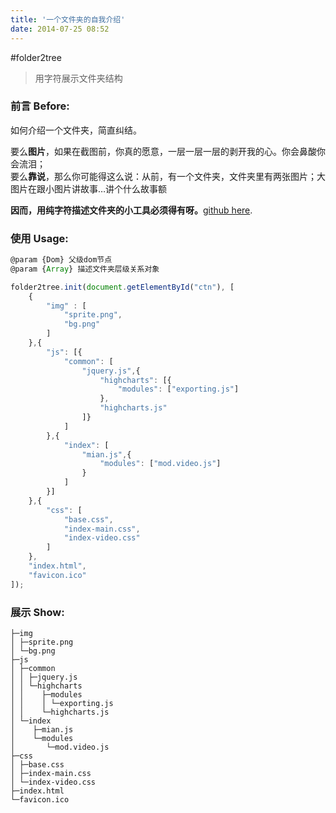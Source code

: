 ```yaml
---
title: '一个文件夹的自我介绍'
date: 2014-07-25 08:52
---
```


#folder2tree

> 用字符展示文件夹结构

### 前言 Before:

如何介绍一个文件夹，简直纠结。

要么**图片**，如果在截图前，你真的愿意，一层一层一层的剥开我的心。你会鼻酸你会流泪；  
要么**靠说**，那么你可能得这么说：从前，有一个文件夹，文件夹里有两张图片；大图片在跟小图片讲故事…讲个什么故事额

**因而，用纯字符描述文件夹的小工具必须得有呀。**[github here](https://github.com/litten/folder2tree).

<!-- more -->

### 使用 Usage:

```js
@param {Dom} 父级dom节点
@param {Array} 描述文件夹层级关系对象

folder2tree.init(document.getElementById("ctn"), [
	{
		"img" : [
			"sprite.png",
			"bg.png"
		]
	},{
		"js": [{
			"common": [
				"jquery.js",{
					"highcharts": [{
						"modules": ["exporting.js"]
					},
					"highcharts.js"
				]}
			]
		},{
			"index": [
				"mian.js",{
					"modules": ["mod.video.js"]
				}
			]
		}]
	},{
		"css": [
			"base.css",
			"index-main.css",
			"index-video.css"
		]
	},
	"index.html",
	"favicon.ico"
]);
```

### 展示 Show:

```
├─img
│ ├─sprite.png
│ └─bg.png
├─js
│ ├─common
│ │ ├─jquery.js
│ │ └─highcharts
│ │    ├─modules
│ │    │ └─exporting.js
│ │    └─highcharts.js
│ └─index
│    ├─mian.js
│    └─modules
│       └─mod.video.js
├─css
│ ├─base.css
│ ├─index-main.css
│ └─index-video.css
├─index.html
└─favicon.ico
```
